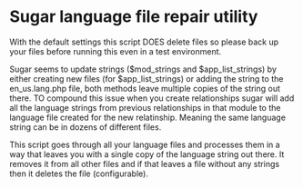 # Sugar language file repair utility

With the default settings this script DOES delete files so please back up your files before running this even in a test
environment.

Sugar seems to update strings ($mod_strings and $app_list_strings) by either creating new files
(for $app_list_strings) or adding the string to the en_us.lang.php file, both methods leave multiple copies of the
string out there. TO compound this issue when you create relationships sugar will add all the language strings from
previous relationships in that module to the language file created for the new relatinship. Meaning the same language
string can be in dozens of different files.

This script goes through all your language files and processes them in a way that leaves you with a single copy of the
language string out there. It removes it from all other files and if that leaves a file without any strings then it deletes the file (configurable).
